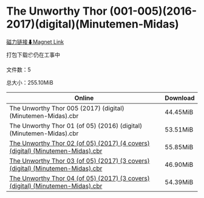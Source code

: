 # The Unworthy Thor (001-005)(2016-2017)(digital)(Minutemen-Midas)

[磁力链接⬇Magnet Link](magnet:?xt=urn:btih:22e0ac17d56927aae6e626b96b97beb9dd81585f&dn=The%20Unworthy%20Thor%20%28001-005%29%282016-2017%29%28digital%29%28Minutemen-Midas%29)

打包下载📦仍在工事中

文件数：5

总大小：255.10MiB

Online | Download
--- | ---
The Unworthy Thor 005 (2017) (digital) (Minutemen-Midas).cbr | 44.45MiB
The Unworthy Thor 01 (of 05) (2016) (digital) (Minutemen-Midas).cbr | 53.51MiB
[The Unworthy Thor 02 (of 05) (2017) (4 covers) (digital) (Minutemen-Midas).cbr](https://github.com/alicewish/markdown/blob/master/comic/Unworthy-Thor-02-of-05-2017-4-covers-digital-Minutemen-Midas-cbr.md) | 55.85MiB
[The Unworthy Thor 03 (of 05) (2017) (3 covers) (digital) (Minutemen-Midas).cbr](https://github.com/alicewish/markdown/blob/master/comic/Unworthy-Thor-03-of-05-2017-3-covers-digital-Minutemen-Midas-cbr.md) | 46.90MiB
[The Unworthy Thor 04 (of 05) (2017) (3 covers) (digital) (Minutemen-Midas).cbr](https://github.com/alicewish/markdown/blob/master/comic/Unworthy-Thor-04-of-05-2017-3-covers-digital-Minutemen-Midas-cbr.md) | 54.39MiB